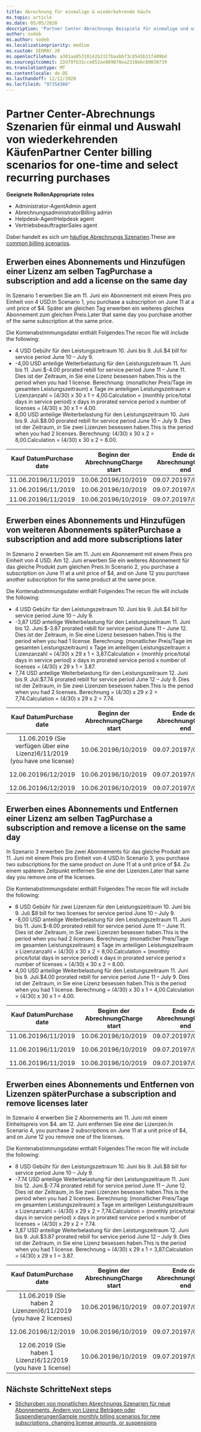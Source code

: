 ```yaml
---
title: Abrechnung für einmalige & wiederkehrende Käufe
ms.topic: article
ms.date: 05/05/2020
description: 'Partner Center-Abrechnungs Beispiele für einmalige und wiederkehrende Käufe: Wenn Sie Abonnements erwerben, können Sie weitere Abonnements hinzufügen oder Lizenzen hinzufügen oder entfernen.'
author: sodeb
ms.author: sodeb
ms.localizationpriority: medium
ms.custom: SEOMAY.20
ms.openlocfilehash: a301aa85310142b3327baabbf3c8545b31f489bd
ms.sourcegitcommit: 22d79fb31cce852ae809078ea2310ebc80030739
ms.translationtype: MT
ms.contentlocale: de-DE
ms.lasthandoff: 12/12/2020
ms.locfileid: "97354388"
---
```

# <a name="partner-center-billing-scenarios-for-one-time-and-select-recurring-purchases"></a><span data-ttu-id="896ea-103">Partner Center-Abrechnungs Szenarien für einmal und Auswahl von wiederkehrenden Käufen</span><span class="sxs-lookup"><span data-stu-id="896ea-103">Partner Center billing scenarios for one-time and select recurring purchases</span></span>

<span data-ttu-id="896ea-104">**Geeignete Rollen**</span><span class="sxs-lookup"><span data-stu-id="896ea-104">**Appropriate roles**</span></span>

- <span data-ttu-id="896ea-105">Administrator-Agent</span><span class="sxs-lookup"><span data-stu-id="896ea-105">Admin agent</span></span>
- <span data-ttu-id="896ea-106">Abrechnungsadministrator</span><span class="sxs-lookup"><span data-stu-id="896ea-106">Billing admin</span></span>
- <span data-ttu-id="896ea-107">Helpdesk-Agent</span><span class="sxs-lookup"><span data-stu-id="896ea-107">Helpdesk agent</span></span>
- <span data-ttu-id="896ea-108">Vertriebsbeauftragter</span><span class="sxs-lookup"><span data-stu-id="896ea-108">Sales agent</span></span>

<span data-ttu-id="896ea-109">Dabei handelt es sich um [häufige Abrechnungs Szenarien](common-billing-scenarios.md).</span><span class="sxs-lookup"><span data-stu-id="896ea-109">These are [common billing scenarios](common-billing-scenarios.md).</span></span> 

## <a name="purchase-a-subscription-and-add-a-license-on-the-same-day"></a><span data-ttu-id="896ea-110">Erwerben eines Abonnements und Hinzufügen einer Lizenz am selben Tag</span><span class="sxs-lookup"><span data-stu-id="896ea-110">Purchase a subscription and add a license on the same day</span></span>

<span data-ttu-id="896ea-111">In Szenario 1 erwerben Sie am 11. Juni ein Abonnement mit einem Preis pro Einheit von 4 USD.</span><span class="sxs-lookup"><span data-stu-id="896ea-111">In Scenario 1, you purchase a subscription on June 11 at a unit price of $4.</span></span> <span data-ttu-id="896ea-112">Später am gleichen Tag erwerben ein weiteres gleiches Abonnement zum gleichen Preis.</span><span class="sxs-lookup"><span data-stu-id="896ea-112">Later that same day you purchase another of the same subscription at the same price.</span></span>

<span data-ttu-id="896ea-113">Die Kontenabstimmungsdatei enthält Folgendes:</span><span class="sxs-lookup"><span data-stu-id="896ea-113">The recon file will include the following:</span></span>

- <span data-ttu-id="896ea-114">4 USD Gebühr für den Leistungszeitraum 10. Juni bis 9. Juli.</span><span class="sxs-lookup"><span data-stu-id="896ea-114">$4 bill for service period June 10 – July 9.</span></span>
- <span data-ttu-id="896ea-115">-4,00 USD anteilige Weiterbelastung für den Leistungszeitraum 11. Juni bis 11. Juni.</span><span class="sxs-lookup"><span data-stu-id="896ea-115">$-4.00 prorated rebill for service period June 11 – June 11.</span></span> <span data-ttu-id="896ea-116">Dies ist der Zeitraum, in Sie eine Lizenz besessen haben.</span><span class="sxs-lookup"><span data-stu-id="896ea-116">This is the period when you had 1 license.</span></span> <span data-ttu-id="896ea-117">Berechnung: (monatlicher Preis/Tage im gesamten Leistungszeitraum) x Tage im anteiligen Leistungszeitraum x Lizenzanzahl = (4/30) x 30 x 1 = 4,00.</span><span class="sxs-lookup"><span data-stu-id="896ea-117">Calculation = (monthly price/total days in service period) x days in prorated service period x number of licenses = (4/30) x 30 x 1 = 4.00.</span></span>
- <span data-ttu-id="896ea-118">8,00 USD anteilige Weiterbelastung für den Leistungszeitraum 10. Juni bis 9. Juli.</span><span class="sxs-lookup"><span data-stu-id="896ea-118">$8.00 prorated rebill for service period June 10 – July 9.</span></span> <span data-ttu-id="896ea-119">Dies ist der Zeitraum, in Sie zwei Lizenzen besessen haben.</span><span class="sxs-lookup"><span data-stu-id="896ea-119">This is the period when you had 2 licenses.</span></span> <span data-ttu-id="896ea-120">Berechnung: (4/30) x 30 x 2 = 8,00.</span><span class="sxs-lookup"><span data-stu-id="896ea-120">Calculation = (4/30) x 30 x 2 = 8.00.</span></span>

|<span data-ttu-id="896ea-121">**Kauf Datum**</span><span class="sxs-lookup"><span data-stu-id="896ea-121">**Purchase date**</span></span>   |<span data-ttu-id="896ea-122">**Beginn der Abrechnung**</span><span class="sxs-lookup"><span data-stu-id="896ea-122">**Charge start**</span></span> |<span data-ttu-id="896ea-123">**Ende der Abrechnung**</span><span class="sxs-lookup"><span data-stu-id="896ea-123">**Charge end**</span></span>  |<span data-ttu-id="896ea-124">**Einzelpreis**</span><span class="sxs-lookup"><span data-stu-id="896ea-124">**Unit price**</span></span>  |<span data-ttu-id="896ea-125">**Menge**</span><span class="sxs-lookup"><span data-stu-id="896ea-125">**Quantity**</span></span>  |<span data-ttu-id="896ea-126">**Amount**</span><span class="sxs-lookup"><span data-stu-id="896ea-126">**Amount**</span></span> |<span data-ttu-id="896ea-127">**Gebührentyp**</span><span class="sxs-lookup"><span data-stu-id="896ea-127">**Charge type**</span></span> |
|:------:|:------:|:------:|:------:|:------:|:------:|:-----:|
|<span data-ttu-id="896ea-128">11.06.2019</span><span class="sxs-lookup"><span data-stu-id="896ea-128">6/11/2019</span></span>      |<span data-ttu-id="896ea-129">10.06.2019</span><span class="sxs-lookup"><span data-stu-id="896ea-129">6/10/2019</span></span>   |<span data-ttu-id="896ea-130">09.07.2019</span><span class="sxs-lookup"><span data-stu-id="896ea-130">7/09/2019</span></span>         |<span data-ttu-id="896ea-131">4 US-Dollar</span><span class="sxs-lookup"><span data-stu-id="896ea-131">$4</span></span>                |<span data-ttu-id="896ea-132">1</span><span class="sxs-lookup"><span data-stu-id="896ea-132">1</span></span>                 |<span data-ttu-id="896ea-133">4 US-Dollar</span><span class="sxs-lookup"><span data-stu-id="896ea-133">$4</span></span>            |<span data-ttu-id="896ea-134">Neu</span><span class="sxs-lookup"><span data-stu-id="896ea-134">New</span></span>         |
|<span data-ttu-id="896ea-135">11.06.2019</span><span class="sxs-lookup"><span data-stu-id="896ea-135">6/11/2019</span></span>     | <span data-ttu-id="896ea-136">10.06.2019</span><span class="sxs-lookup"><span data-stu-id="896ea-136">6/10/2019</span></span>    |<span data-ttu-id="896ea-137">09.07.2019</span><span class="sxs-lookup"><span data-stu-id="896ea-137">7/09/2019</span></span>        |<span data-ttu-id="896ea-138">4 US-Dollar</span><span class="sxs-lookup"><span data-stu-id="896ea-138">$4</span></span>        |<span data-ttu-id="896ea-139">1</span><span class="sxs-lookup"><span data-stu-id="896ea-139">1</span></span>        | <span data-ttu-id="896ea-140">-4 USD</span><span class="sxs-lookup"><span data-stu-id="896ea-140">-$4</span></span>       |<span data-ttu-id="896ea-141">addQuantity</span><span class="sxs-lookup"><span data-stu-id="896ea-141">addQuantity</span></span>           |
|<span data-ttu-id="896ea-142">11.06.2019</span><span class="sxs-lookup"><span data-stu-id="896ea-142">6/11/2019</span></span>     | <span data-ttu-id="896ea-143">10.06.2019</span><span class="sxs-lookup"><span data-stu-id="896ea-143">6/10/2019</span></span>    |<span data-ttu-id="896ea-144">09.07.2019</span><span class="sxs-lookup"><span data-stu-id="896ea-144">7/09/2019</span></span>        |<span data-ttu-id="896ea-145">4 US-Dollar</span><span class="sxs-lookup"><span data-stu-id="896ea-145">$4</span></span>        | <span data-ttu-id="896ea-146">2</span><span class="sxs-lookup"><span data-stu-id="896ea-146">2</span></span>      |<span data-ttu-id="896ea-147">-8 USD</span><span class="sxs-lookup"><span data-stu-id="896ea-147">$8</span></span>         |<span data-ttu-id="896ea-148">addQuantity</span><span class="sxs-lookup"><span data-stu-id="896ea-148">addQuantity</span></span>           |

## <a name="purchase-a-subscription-and-add-more-subscriptions-later"></a><span data-ttu-id="896ea-149">Erwerben eines Abonnements und Hinzufügen von weiteren Abonnements später</span><span class="sxs-lookup"><span data-stu-id="896ea-149">Purchase a subscription and add more subscriptions later</span></span>

<span data-ttu-id="896ea-150">In Szenario 2 erwerben Sie am 11. Juni ein Abonnement mit einem Preis pro Einheit von 4 USD. Am 12. Juni erwerben Sie ein weiteres Abonnement für das gleiche Produkt zum gleichen Preis.</span><span class="sxs-lookup"><span data-stu-id="896ea-150">In Scenario 2, you purchase a subscription on June 11 at a unit price of $4, and on June 12 you purchase another subscription for the same product at the same price.</span></span>

<span data-ttu-id="896ea-151">Die Kontenabstimmungsdatei enthält Folgendes:</span><span class="sxs-lookup"><span data-stu-id="896ea-151">The recon file will include the following:</span></span>

- <span data-ttu-id="896ea-152">4 USD Gebühr für den Leistungszeitraum 10. Juni bis 9. Juli.</span><span class="sxs-lookup"><span data-stu-id="896ea-152">$4 bill for service period June 10 – July 9.</span></span>
- <span data-ttu-id="896ea-153">-3,87 USD anteilige Weiterbelastung für den Leistungszeitraum 11. Juni bis 12. Juni.</span><span class="sxs-lookup"><span data-stu-id="896ea-153">$-3.87 prorated rebill for service period June 11 – June 12.</span></span> <span data-ttu-id="896ea-154">Dies ist der Zeitraum, in Sie eine Lizenz besessen haben.</span><span class="sxs-lookup"><span data-stu-id="896ea-154">This is the period when you had 1 license.</span></span> <span data-ttu-id="896ea-155">Berechnung: (monatlicher Preis/Tage im gesamten Leistungszeitraum) x Tage im anteiligen Leistungszeitraum x Lizenzanzahl = (4/30) x 29 x 1 = 3,87.</span><span class="sxs-lookup"><span data-stu-id="896ea-155">Calculation = (monthly price/total days in service period) x days in prorated service period x number of licenses = (4/30) x 29 x 1 = 3.87.</span></span>
- <span data-ttu-id="896ea-156">7,74 USD anteilige Weiterbelastung für den Leistungszeitraum 12. Juni bis 9. Juli.</span><span class="sxs-lookup"><span data-stu-id="896ea-156">$7.74 prorated rebill for service period June 12 – July 9.</span></span> <span data-ttu-id="896ea-157">Dies ist der Zeitraum, in Sie zwei Lizenzen besessen haben.</span><span class="sxs-lookup"><span data-stu-id="896ea-157">This is the period when you had 2 licenses.</span></span> <span data-ttu-id="896ea-158">Berechnung = (4/30) x 29 x 2 = 7,74.</span><span class="sxs-lookup"><span data-stu-id="896ea-158">Calculation = (4/30) x 29 x 2 = 7.74.</span></span>

|<span data-ttu-id="896ea-159">**Kauf Datum**</span><span class="sxs-lookup"><span data-stu-id="896ea-159">**Purchase date**</span></span>   |<span data-ttu-id="896ea-160">**Beginn der Abrechnung**</span><span class="sxs-lookup"><span data-stu-id="896ea-160">**Charge start**</span></span> |<span data-ttu-id="896ea-161">**Ende der Abrechnung**</span><span class="sxs-lookup"><span data-stu-id="896ea-161">**Charge end**</span></span>  |<span data-ttu-id="896ea-162">**Einzelpreis**</span><span class="sxs-lookup"><span data-stu-id="896ea-162">**Unit price**</span></span>  |<span data-ttu-id="896ea-163">**Menge**</span><span class="sxs-lookup"><span data-stu-id="896ea-163">**Quantity**</span></span>  |<span data-ttu-id="896ea-164">**Amount**</span><span class="sxs-lookup"><span data-stu-id="896ea-164">**Amount**</span></span> |<span data-ttu-id="896ea-165">**Gebührentyp**</span><span class="sxs-lookup"><span data-stu-id="896ea-165">**Charge type**</span></span> |
|:------:|:------:|:------:|:------:|:------:|:------:|:-----:|
|<span data-ttu-id="896ea-166">11.06.2019 (Sie verfügen über eine Lizenz)</span><span class="sxs-lookup"><span data-stu-id="896ea-166">6/11/2019 (you have one license)</span></span>     |<span data-ttu-id="896ea-167">10.06.2019</span><span class="sxs-lookup"><span data-stu-id="896ea-167">6/10/2019</span></span>   |<span data-ttu-id="896ea-168">09.07.2019</span><span class="sxs-lookup"><span data-stu-id="896ea-168">7/09/2019</span></span>         |<span data-ttu-id="896ea-169">4 US-Dollar</span><span class="sxs-lookup"><span data-stu-id="896ea-169">$4</span></span>         |<span data-ttu-id="896ea-170">1</span><span class="sxs-lookup"><span data-stu-id="896ea-170">1</span></span>        |<span data-ttu-id="896ea-171">4 US-Dollar</span><span class="sxs-lookup"><span data-stu-id="896ea-171">$4</span></span>            |<span data-ttu-id="896ea-172">Neu</span><span class="sxs-lookup"><span data-stu-id="896ea-172">New</span></span>         |
|<span data-ttu-id="896ea-173">12.06.2019</span><span class="sxs-lookup"><span data-stu-id="896ea-173">6/12/2019</span></span>     | <span data-ttu-id="896ea-174">10.06.2019</span><span class="sxs-lookup"><span data-stu-id="896ea-174">6/10/2019</span></span>    |<span data-ttu-id="896ea-175">09.07.2019</span><span class="sxs-lookup"><span data-stu-id="896ea-175">7/09/2019</span></span>        |<span data-ttu-id="896ea-176">4 US-Dollar</span><span class="sxs-lookup"><span data-stu-id="896ea-176">$4</span></span>        |<span data-ttu-id="896ea-177">1</span><span class="sxs-lookup"><span data-stu-id="896ea-177">1</span></span>        | <span data-ttu-id="896ea-178">-3,87 USD</span><span class="sxs-lookup"><span data-stu-id="896ea-178">-$3.87</span></span>       |<span data-ttu-id="896ea-179">addQuantity</span><span class="sxs-lookup"><span data-stu-id="896ea-179">addQuantity</span></span>           |
|<span data-ttu-id="896ea-180">12.06.2019</span><span class="sxs-lookup"><span data-stu-id="896ea-180">6/12/2019</span></span>     | <span data-ttu-id="896ea-181">10.06.2019</span><span class="sxs-lookup"><span data-stu-id="896ea-181">6/10/2019</span></span>    |<span data-ttu-id="896ea-182">09.07.2019</span><span class="sxs-lookup"><span data-stu-id="896ea-182">7/09/2019</span></span>        |<span data-ttu-id="896ea-183">4 US-Dollar</span><span class="sxs-lookup"><span data-stu-id="896ea-183">$4</span></span>        | <span data-ttu-id="896ea-184">2</span><span class="sxs-lookup"><span data-stu-id="896ea-184">2</span></span>      |<span data-ttu-id="896ea-185">7,74 USD</span><span class="sxs-lookup"><span data-stu-id="896ea-185">$7.74</span></span>       |<span data-ttu-id="896ea-186">addQuantity</span><span class="sxs-lookup"><span data-stu-id="896ea-186">addQuantity</span></span>           |

## <a name="purchase-a-subscription-and-remove-a-license-on-the-same-day"></a><span data-ttu-id="896ea-187">Erwerben eines Abonnements und Entfernen einer Lizenz am selben Tag</span><span class="sxs-lookup"><span data-stu-id="896ea-187">Purchase a subscription and remove a license on the same day</span></span>

<span data-ttu-id="896ea-188">In Szenario 3 erwerben Sie zwei Abonnements für das gleiche Produkt am 11. Juni mit einem Preis pro Einheit von 4 USD.</span><span class="sxs-lookup"><span data-stu-id="896ea-188">In Scenario 3, you purchase two subscriptions for the same product on June 11 at a unit price of $4.</span></span> <span data-ttu-id="896ea-189">Zu einem späteren Zeitpunkt entfernen Sie eine der Lizenzen.</span><span class="sxs-lookup"><span data-stu-id="896ea-189">Later that same day you remove one of the licenses.</span></span>  

<span data-ttu-id="896ea-190">Die Kontenabstimmungsdatei enthält Folgendes:</span><span class="sxs-lookup"><span data-stu-id="896ea-190">The recon file will include the following:</span></span>

- <span data-ttu-id="896ea-191">8 USD Gebühr für zwei Lizenzen für den Leistungszeitraum 10. Juni bis 9. Juli.</span><span class="sxs-lookup"><span data-stu-id="896ea-191">$8 bill for two licenses for service period June 10 – July 9.</span></span>
- <span data-ttu-id="896ea-192">-8,00 USD anteilige Weiterbelastung für den Leistungszeitraum 11. Juni bis 11. Juni.</span><span class="sxs-lookup"><span data-stu-id="896ea-192">$-8.00 prorated rebill for service period June 11 – June 11.</span></span> <span data-ttu-id="896ea-193">Dies ist der Zeitraum, in Sie zwei Lizenzen besessen haben.</span><span class="sxs-lookup"><span data-stu-id="896ea-193">This is the period when you had 2 licenses.</span></span> <span data-ttu-id="896ea-194">Berechnung: (monatlicher Preis/Tage im gesamten Leistungszeitraum) x Tage im anteiligen Leistungszeitraum x Lizenzanzahl = (4/30) x 30 x 2 = 8,00.</span><span class="sxs-lookup"><span data-stu-id="896ea-194">Calculation = (monthly price/total days in service period) x days in prorated service period x number of licenses = (4/30) x 30 x 2 = 8.00.</span></span>
- <span data-ttu-id="896ea-195">4,00 USD anteilige Weiterbelastung für den Leistungszeitraum 11. Juni bis 9. Juli.</span><span class="sxs-lookup"><span data-stu-id="896ea-195">$4.00 prorated rebill for service period June 11 – July 9.</span></span> <span data-ttu-id="896ea-196">Dies ist der Zeitraum, in Sie eine Lizenz besessen haben.</span><span class="sxs-lookup"><span data-stu-id="896ea-196">This is the period when you had 1 license.</span></span> <span data-ttu-id="896ea-197">Berechnung = (4/30) x 30 x 1 = 4,00.</span><span class="sxs-lookup"><span data-stu-id="896ea-197">Calculation = (4/30) x 30 x 1 = 4.00.</span></span>

|<span data-ttu-id="896ea-198">**Kauf Datum**</span><span class="sxs-lookup"><span data-stu-id="896ea-198">**Purchase date**</span></span>   |<span data-ttu-id="896ea-199">**Beginn der Abrechnung**</span><span class="sxs-lookup"><span data-stu-id="896ea-199">**Charge start**</span></span> |<span data-ttu-id="896ea-200">**Ende der Abrechnung**</span><span class="sxs-lookup"><span data-stu-id="896ea-200">**Charge end**</span></span>  |<span data-ttu-id="896ea-201">**Einzelpreis**</span><span class="sxs-lookup"><span data-stu-id="896ea-201">**Unit price**</span></span>  |<span data-ttu-id="896ea-202">**Menge**</span><span class="sxs-lookup"><span data-stu-id="896ea-202">**Quantity**</span></span>  |<span data-ttu-id="896ea-203">**Amount**</span><span class="sxs-lookup"><span data-stu-id="896ea-203">**Amount**</span></span> |<span data-ttu-id="896ea-204">**Gebührentyp**</span><span class="sxs-lookup"><span data-stu-id="896ea-204">**Charge type**</span></span> |
|:------:|:------:|:------:|:------:|:------:|:------:|:-----:|
|<span data-ttu-id="896ea-205">11.06.2019</span><span class="sxs-lookup"><span data-stu-id="896ea-205">6/11/2019</span></span>      |<span data-ttu-id="896ea-206">10.06.2019</span><span class="sxs-lookup"><span data-stu-id="896ea-206">6/10/2019</span></span>   |<span data-ttu-id="896ea-207">09.07.2019</span><span class="sxs-lookup"><span data-stu-id="896ea-207">7/09/2019</span></span>         |<span data-ttu-id="896ea-208">4 US-Dollar</span><span class="sxs-lookup"><span data-stu-id="896ea-208">$4</span></span>                |<span data-ttu-id="896ea-209">2</span><span class="sxs-lookup"><span data-stu-id="896ea-209">2</span></span>                 |<span data-ttu-id="896ea-210">-8 USD</span><span class="sxs-lookup"><span data-stu-id="896ea-210">$8</span></span>            |<span data-ttu-id="896ea-211">Neu</span><span class="sxs-lookup"><span data-stu-id="896ea-211">New</span></span>         |
|<span data-ttu-id="896ea-212">11.06.2019</span><span class="sxs-lookup"><span data-stu-id="896ea-212">6/11/2019</span></span>     | <span data-ttu-id="896ea-213">10.06.2019</span><span class="sxs-lookup"><span data-stu-id="896ea-213">6/10/2019</span></span>    |<span data-ttu-id="896ea-214">09.07.2019</span><span class="sxs-lookup"><span data-stu-id="896ea-214">7/09/2019</span></span>        |<span data-ttu-id="896ea-215">4 US-Dollar</span><span class="sxs-lookup"><span data-stu-id="896ea-215">$4</span></span>        |<span data-ttu-id="896ea-216">2</span><span class="sxs-lookup"><span data-stu-id="896ea-216">2</span></span>        | <span data-ttu-id="896ea-217">\- 8 US-Dollar</span><span class="sxs-lookup"><span data-stu-id="896ea-217">-$8</span></span>       |<span data-ttu-id="896ea-218">removeQuantity</span><span class="sxs-lookup"><span data-stu-id="896ea-218">removeQuantity</span></span>           |
|<span data-ttu-id="896ea-219">11.06.2019</span><span class="sxs-lookup"><span data-stu-id="896ea-219">6/11/2019</span></span>     | <span data-ttu-id="896ea-220">10.06.2019</span><span class="sxs-lookup"><span data-stu-id="896ea-220">6/10/2019</span></span>    |<span data-ttu-id="896ea-221">09.07.2019</span><span class="sxs-lookup"><span data-stu-id="896ea-221">7/09/2019</span></span>        |<span data-ttu-id="896ea-222">4 US-Dollar</span><span class="sxs-lookup"><span data-stu-id="896ea-222">$4</span></span>        | <span data-ttu-id="896ea-223">1</span><span class="sxs-lookup"><span data-stu-id="896ea-223">1</span></span>      |<span data-ttu-id="896ea-224">4 US-Dollar</span><span class="sxs-lookup"><span data-stu-id="896ea-224">$4</span></span>         |<span data-ttu-id="896ea-225">removeQuantity</span><span class="sxs-lookup"><span data-stu-id="896ea-225">removeQuantity</span></span>           |

## <a name="purchase-a-subscription-and-remove-licenses-later"></a><span data-ttu-id="896ea-226">Erwerben eines Abonnements und Entfernen von Lizenzen später</span><span class="sxs-lookup"><span data-stu-id="896ea-226">Purchase a subscription and remove licenses later</span></span>

<span data-ttu-id="896ea-227">In Szenario 4 erwerben Sie 2 Abonnements am 11. Juni mit einem Einheitspreis von $4. am 12. Juni entfernen Sie eine der Lizenzen.</span><span class="sxs-lookup"><span data-stu-id="896ea-227">In Scenario 4, you purchase 2 subscriptions on June 11 at a unit price of $4, and on June 12 you remove one of the licenses.</span></span>

<span data-ttu-id="896ea-228">Die Kontenabstimmungsdatei enthält Folgendes:</span><span class="sxs-lookup"><span data-stu-id="896ea-228">The recon file will include the following:</span></span>

- <span data-ttu-id="896ea-229">8 USD Gebühr für den Leistungszeitraum 10. Juni bis 9. Juli.</span><span class="sxs-lookup"><span data-stu-id="896ea-229">$8 bill for service period June 10 – July 9.</span></span>
- <span data-ttu-id="896ea-230">-7.74 USD anteilige Weiterbelastung für den Leistungszeitraum 11. Juni bis 12. Juni.</span><span class="sxs-lookup"><span data-stu-id="896ea-230">$-7.74 prorated rebill for service period June 11 – June 12.</span></span> <span data-ttu-id="896ea-231">Dies ist der Zeitraum, in Sie zwei Lizenzen besessen haben.</span><span class="sxs-lookup"><span data-stu-id="896ea-231">This is the period when you had 2 licenses.</span></span> <span data-ttu-id="896ea-232">Berechnung: (monatlicher Preis/Tage im gesamten Leistungszeitraum) x Tage im anteiligen Leistungszeitraum x Lizenzanzahl = (4/30) x 29 x 2 = 7,74.</span><span class="sxs-lookup"><span data-stu-id="896ea-232">Calculation = (monthly price/total days in service period) x days in prorated service period x number of licenses = (4/30) x 29 x 2 = 7.74.</span></span>
- <span data-ttu-id="896ea-233">3,87 USD anteilige Weiterbelastung für den Leistungszeitraum 12. Juni bis 9. Juli.</span><span class="sxs-lookup"><span data-stu-id="896ea-233">$3.87 prorated rebill for service period June 12 – July 9.</span></span> <span data-ttu-id="896ea-234">Dies ist der Zeitraum, in Sie eine Lizenz besessen haben.</span><span class="sxs-lookup"><span data-stu-id="896ea-234">This is the period when you had 1 license.</span></span> <span data-ttu-id="896ea-235">Berechnung = (4/30) x 29 x 1 = 3,87.</span><span class="sxs-lookup"><span data-stu-id="896ea-235">Calculation = (4/30) x 29 x 1 = 3.87.</span></span>

|<span data-ttu-id="896ea-236">**Kauf Datum**</span><span class="sxs-lookup"><span data-stu-id="896ea-236">**Purchase date**</span></span>   |<span data-ttu-id="896ea-237">**Beginn der Abrechnung**</span><span class="sxs-lookup"><span data-stu-id="896ea-237">**Charge start**</span></span> |<span data-ttu-id="896ea-238">**Ende der Abrechnung**</span><span class="sxs-lookup"><span data-stu-id="896ea-238">**Charge end**</span></span>  |<span data-ttu-id="896ea-239">**Einzelpreis**</span><span class="sxs-lookup"><span data-stu-id="896ea-239">**Unit price**</span></span>  |<span data-ttu-id="896ea-240">**Menge**</span><span class="sxs-lookup"><span data-stu-id="896ea-240">**Quantity**</span></span>  |<span data-ttu-id="896ea-241">**Amount**</span><span class="sxs-lookup"><span data-stu-id="896ea-241">**Amount**</span></span> |<span data-ttu-id="896ea-242">**Gebührentyp**</span><span class="sxs-lookup"><span data-stu-id="896ea-242">**Charge type**</span></span> |
|:------:|:------:|:------:|:------:|:------:|:------:|:-----:|
|<span data-ttu-id="896ea-243">11.06.2019 (Sie haben 2 Lizenzen)</span><span class="sxs-lookup"><span data-stu-id="896ea-243">6/11/2019 (you have 2 licenses)</span></span>     |<span data-ttu-id="896ea-244">10.06.2019</span><span class="sxs-lookup"><span data-stu-id="896ea-244">6/10/2019</span></span>   |<span data-ttu-id="896ea-245">09.07.2019</span><span class="sxs-lookup"><span data-stu-id="896ea-245">7/09/2019</span></span>         |<span data-ttu-id="896ea-246">4 US-Dollar</span><span class="sxs-lookup"><span data-stu-id="896ea-246">$4</span></span>         |<span data-ttu-id="896ea-247">2</span><span class="sxs-lookup"><span data-stu-id="896ea-247">2</span></span>        |<span data-ttu-id="896ea-248">-8 USD</span><span class="sxs-lookup"><span data-stu-id="896ea-248">$8</span></span>       |<span data-ttu-id="896ea-249">Neu</span><span class="sxs-lookup"><span data-stu-id="896ea-249">New</span></span>       |
|<span data-ttu-id="896ea-250">12.06.2019</span><span class="sxs-lookup"><span data-stu-id="896ea-250">6/12/2019</span></span>     | <span data-ttu-id="896ea-251">10.06.2019</span><span class="sxs-lookup"><span data-stu-id="896ea-251">6/10/2019</span></span>    |<span data-ttu-id="896ea-252">09.07.2019</span><span class="sxs-lookup"><span data-stu-id="896ea-252">7/09/2019</span></span>        |<span data-ttu-id="896ea-253">4 US-Dollar</span><span class="sxs-lookup"><span data-stu-id="896ea-253">$4</span></span>        |<span data-ttu-id="896ea-254">2</span><span class="sxs-lookup"><span data-stu-id="896ea-254">2</span></span>        | <span data-ttu-id="896ea-255">-7,74 USD</span><span class="sxs-lookup"><span data-stu-id="896ea-255">-$7.74</span></span>       |<span data-ttu-id="896ea-256">removeQuantity</span><span class="sxs-lookup"><span data-stu-id="896ea-256">removeQuantity</span></span>           |
|<span data-ttu-id="896ea-257">12.06.2019 (Sie haben 1 Lizenz)</span><span class="sxs-lookup"><span data-stu-id="896ea-257">6/12/2019 (you have 1 license)</span></span>    | <span data-ttu-id="896ea-258">10.06.2019</span><span class="sxs-lookup"><span data-stu-id="896ea-258">6/10/2019</span></span>    |<span data-ttu-id="896ea-259">09.07.2019</span><span class="sxs-lookup"><span data-stu-id="896ea-259">7/09/2019</span></span>   |<span data-ttu-id="896ea-260">4 US-Dollar</span><span class="sxs-lookup"><span data-stu-id="896ea-260">$4</span></span>    |<span data-ttu-id="896ea-261">1</span><span class="sxs-lookup"><span data-stu-id="896ea-261">1</span></span>      |<span data-ttu-id="896ea-262">3,87 USD</span><span class="sxs-lookup"><span data-stu-id="896ea-262">$3.87</span></span>    |<span data-ttu-id="896ea-263">removeQuantity</span><span class="sxs-lookup"><span data-stu-id="896ea-263">removeQuantity</span></span> |

## <a name="next-steps"></a><span data-ttu-id="896ea-264">Nächste Schritte</span><span class="sxs-lookup"><span data-stu-id="896ea-264">Next steps</span></span>

- [<span data-ttu-id="896ea-265">Stichproben von monatlichen Abrechnungs Szenarien für neue Abonnements, Ändern von Lizenz Beträgen oder Suspendierungen</span><span class="sxs-lookup"><span data-stu-id="896ea-265">Sample monthly billing scenarios for new subscriptions, changing license amounts, or suspensions</span></span>](common-billing-scenarios-monthly.md)